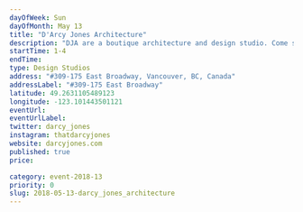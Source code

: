 ```yaml
---
dayOfWeek: Sun
dayOfMonth: May 13
title: "D'Arcy Jones Architecture"
description: "DJA are a boutique architecture and design studio. Come see our new studio and some new projects we're working on. Snacks and refreshments will be served.  <br> "
startTime: 1-4
endTime: 
type: Design Studios
address: "#309-175 East Broadway, Vancouver, BC, Canada"
addressLabel: "#309-175 East Broadway"
latitude: 49.2631105489123
longitude: -123.101443501121
eventUrl: 
eventUrlLabel: 
twitter: darcy_jones
instagram: thatdarcyjones
website: darcyjones.com
published: true
price: 

category: event-2018-13
priority: 0
slug: 2018-05-13-darcy_jones_architecture
---
```

